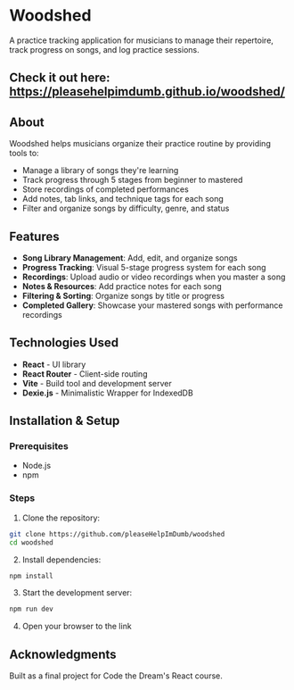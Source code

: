 # Woodshed

A practice tracking application for musicians to manage their repertoire, track progress on songs, and log practice sessions.

## Check it out here: https://pleasehelpimdumb.github.io/woodshed/

## About

Woodshed helps musicians organize their practice routine by providing tools to:

- Manage a library of songs they're learning
- Track progress through 5 stages from beginner to mastered
- Store recordings of completed performances
- Add notes, tab links, and technique tags for each song
- Filter and organize songs by difficulty, genre, and status

## Features

- **Song Library Management**: Add, edit, and organize songs
- **Progress Tracking**: Visual 5-stage progress system for each song
- **Recordings**: Upload audio or video recordings when you master a song
- **Notes & Resources**: Add practice notes for each song
- **Filtering & Sorting**: Organize songs by title or progress
- **Completed Gallery**: Showcase your mastered songs with performance recordings

## Technologies Used

- **React** - UI library
- **React Router** - Client-side routing
- **Vite** - Build tool and development server
- **Dexie.js** - Minimalistic Wrapper for IndexedDB

## Installation & Setup

### Prerequisites

- Node.js
- npm

### Steps

1. Clone the repository:

```bash
git clone https://github.com/pleaseHelpImDumb/woodshed
cd woodshed
```

2. Install dependencies:

```bash
npm install
```

3. Start the development server:

```bash
npm run dev
```

4. Open your browser to the link

## Acknowledgments

Built as a final project for Code the Dream's React course.

